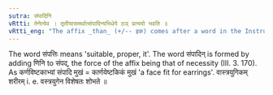 ```yaml
---
sutra: संपादिनि
vRtti: तेनेत्येव । तृतीयासमर्थात्संपादिन्यभिधेये ठञ् प्रत्ययो भवति ॥
vRtti_eng: "The affix _than_ (+/-- इक) comes after a word in the Instrumental case in construction, in the sense of "fitted for that"."
---
```

The word संपत्तिः means 'suitable, proper, it'. The word संपादिन् is formed by adding णिनि to संपद्, the force of the affix being that of necessity (III. 3. 170). As कर्णविष्टकाभ्यां संपादि मुखं = कार्णयेष्टकिकं मुखं 'a face fit for earrings'. वास्त्रयुगिकम् शरीरम् i. e. वस्त्रयुगेन विशेषतः शोभते ॥
